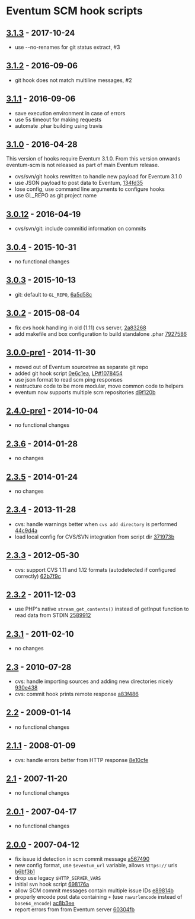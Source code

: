 # Eventum SCM hook scripts

## [3.1.3] - 2017-10-24

- use --no-renames for git status extract, #3

[3.1.3]: https://github.com/eventum/scm/compare/v3.1.2...v3.1.3

## [3.1.2] - 2016-09-06

- git hook does not match multiline messages, #2

[3.1.2]: https://github.com/eventum/scm/compare/v3.1.1...v3.1.2

## [3.1.1] - 2016-09-06

- save execution environment in case of errors
- use 5s timeout for making requests
- automate .phar building using travis

[3.1.1]: https://github.com/eventum/scm/compare/v3.1.0...v3.1.1

## [3.1.0] - 2016-04-28

This version of hooks require Eventum 3.1.0.
From this version onwards eventum-scm is not released as part of main Eventum release.

- cvs/svn/git hooks rewritten to handle new payload for Eventum 3.1.0
- use JSON payload to post data to Eventum, [134fd35]
- lose config, use command line arguments to configure hooks
- use GL_REPO as git project name

[3.1.0]: https://github.com/eventum/scm/compare/v3.0.12...v3.1.0
[134fd35]: https://github.com/eventum/scm/commit/134fd35

## [3.0.12] - 2016-04-19

- cvs/svn/git: include commitid information on commits

[3.0.12]: https://github.com/eventum/scm/compare/v3.0.4...v3.0.12

## [3.0.4] - 2015-10-31

- no functional changes

[3.0.4]: https://github.com/eventum/scm/compare/v3.0.3...v3.0.4

## [3.0.3] - 2015-10-13

- git: default to `GL_REPO`, [6a5d58c]

[3.0.3]: https://github.com/eventum/scm/compare/v3.0.2...v3.0.3
[6a5d58c]: https://github.com/eventum/scm/commit/6a5d58c

## [3.0.2] - 2015-08-04

- fix cvs hook handling in old (1.11) cvs server, [2a83268]
- add makefile and box configuration to build standalone .phar [7927586]

[2a83268]: https://github.com/eventum/scm/commit/2a83268
[7927586]: https://github.com/eventum/scm/commit/7927586
[3.0.2]: https://github.com/eventum/scm/compare/v3.0.0-pre1...v3.0.2

## [3.0.0-pre1] - 2014-11-30

- moved out of Eventum sourcetree as separate git repo
- added git hook script [0e6c1ea], [LP#1078454]
- use json format to read scm ping responses
- restructure code to be more modular, move common code to helpers
- eventum now supports multiple scm repositories [d9f120b]

[3.0.0-pre1]: https://github.com/eventum/scm/compare/v2.4.0-pre1...v3.0.0-pre1
[0e6c1ea]: https://github.com/eventum/scm/commit/0e6c1ea
[LP#1078454]: https://bugs.launchpad.net/eventum/+bug/1078454
[d9f120b]: https://github.com/eventum/scm/commit/d9f120b

## [2.4.0-pre1] - 2014-10-04

- no functional changes

[2.4.0-pre1]: https://github.com/eventum/scm/compare/v2.3.6...v2.4.0-pre1

## [2.3.6] - 2014-01-28

- no changes

[2.3.6]: https://github.com/eventum/scm/compare/v2.3.5...v2.3.6

## [2.3.5] - 2014-01-24

- no changes

[2.3.5]: https://github.com/eventum/scm/compare/v2.3.4...v2.3.5

## [2.3.4] - 2013-11-28

- cvs: handle warnings better when `cvs add directory` is performed [44c9d4a]
- load local config for CVS/SVN integration from script dir [371973b]

[2.3.4]: https://github.com/eventum/scm/compare/v2.3.3...v2.3.4
[371973b]: https://github.com/eventum/scm/commit/371973b
[44c9d4a]: https://github.com/eventum/scm/commit/44c9d4a

## [2.3.3] - 2012-05-30

- cvs: support CVS 1.11 and 1.12 formats (autodetected if configured correctly) [62b7f9c]

[2.3.3]: https://github.com/eventum/scm/compare/v2.3.2...v2.3.3
[62b7f9c]: https://github.com/eventum/scm/commit/62b7f9c

## [2.3.2] - 2011-12-03

- use PHP's native `stream_get_contents()` instead of getInput function to read data from STDIN [2589912]

[2.3.2]: https://github.com/eventum/scm/compare/v2.3.1...v2.3.2
[2589912]: https://github.com/eventum/scm/commit/2589912

## [2.3.1] - 2011-02-10

- no changes

[2.3.1]: https://github.com/eventum/scm/compare/v2.3...v2.3.1

## [2.3] - 2010-07-28

- cvs: handle importing sources and adding new directories nicely [930e438]
- cvs: commit hook prints remote response [a83f486]

[2.3]: https://github.com/eventum/scm/compare/v2.2...v2.3
[930e438]: https://github.com/eventum/scm/commit/930e438
[a83f486]: https://github.com/eventum/scm/commit/a83f486

## [2.2] - 2009-01-14

- no functional changes

[2.2]: https://github.com/eventum/scm/compare/v2.1.1...v2.2

## [2.1.1] - 2008-01-09

- cvs: handle errors better from HTTP response [8e10cfe]

[2.1.1]: https://github.com/eventum/scm/compare/v2.1...v2.1.1
[8e10cfe]: https://github.com/eventum/scm/commit/8e10cfe

## [2.1] - 2007-11-20

- no functional changes

[2.1]: https://github.com/eventum/scm/compare/v2.0.1...v2.1

## [2.0.1] - 2007-04-17

- no functional changes

[2.0.1]: https://github.com/eventum/scm/compare/v2.0.0...v2.0.1

## [2.0.0] - 2007-04-12

- fix issue id detection in scm commit message [a567490]
- new config format, use `$eventum_url` variable, allows `https://` urls [b6bf3b1]
- drop use legacy `$HTTP_SERVER_VARS`
- initial svn hook script [698176a]
- allow SCM commit messages contain multiple issue IDs [e89814b]
- properly encode post data containing `+` (use `rawurlencode` instead of `base64_encode`) [ac8b3ee]
- report errors from from Eventum server [60304fb]

[2.0.0]: https://github.com/eventum/scm/compare/v1.7.1...v2.0.0
[60304fb]: https://github.com/eventum/scm/commit/60304fb
[698176a]: https://github.com/eventum/scm/commit/698176a
[a567490]: https://github.com/eventum/scm/commit/a567490
[ac8b3ee]: https://github.com/eventum/scm/commit/ac8b3ee
[b6bf3b1]: https://github.com/eventum/scm/commit/b6bf3b1
[e89814b]: https://github.com/eventum/scm/commit/e89814b
